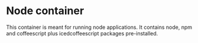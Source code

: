 # Node container

This container is meant for running node applications. It contains node, npm and
coffeescript plus icedcoffeescript packages pre-installed.
